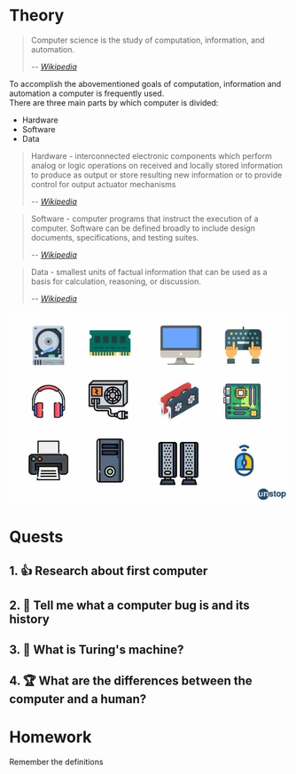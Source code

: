# Theory

> Computer science is the study of computation, information, and automation. 
>
> -- <cite>[Wikipedia](https://en.wikipedia.org/wiki/Computer_science)</cite>

To accomplish the abovementioned goals of computation, information and automation a computer is frequently used. <br>
There are three main parts by which computer is divided:
- Hardware
- Software
- Data

> Hardware - interconnected electronic components which perform analog or logic operations on received and locally stored information to produce as output or store resulting new information or to provide control for output actuator mechanisms 
>
> -- <cite> [Wikipedia](https://en.wikipedia.org/wiki/Electronic_hardware) </cite>

> Software - computer programs that instruct the execution of a computer. Software can be defined broadly to include design documents, specifications, and testing suites.
>
> -- <cite> [Wikipedia](https://en.wikipedia.org/wiki/Software) </cite>

> Data - smallest units of factual information that can be used as a basis for calculation, reasoning, or discussion.
>
> -- <cite> [Wikipedia](https://en.wikipedia.org/wiki/Data) </cite>

![hardware](hardware.jpg)

# Quests

## 1. 👍  Research about first computer
## 2. 🔑 Tell me what a computer bug is and its history
## 3. 🏅️ What is Turing's machine?
## 4. 🏆 What are the differences between the computer and a human?

# Homework
Remember the definitions
